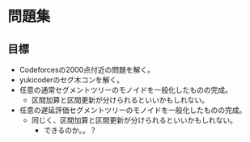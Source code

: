 # 問題集

## 目標

- Codeforcesの2000点付近の問題を解く。
- yukicoderのセグ木コンを解く。
- 任意の通常セグメントツリーのモノイドを一般化したものの完成。
  - 区間加算と区間更新が分けられるといいかもしれない。
- 任意の遅延評価セグメントツリーのモノイドを一般化したものの完成。
  - 同じく、区間加算と区間更新が分けられるといいかもしれない。
    - できるのか。。？

